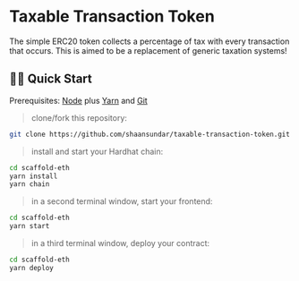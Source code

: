 # Taxable Transaction Token
The simple ERC20 token collects a percentage of tax with every transaction that occurs. This is aimed to be a replacement of generic taxation systems! 
## 🏄‍♂️ Quick Start

Prerequisites: [Node](https://nodejs.org/en/download/) plus [Yarn](https://classic.yarnpkg.com/en/docs/install/) and [Git](https://git-scm.com/downloads)

> clone/fork this repository:

```bash
git clone https://github.com/shaansundar/taxable-transaction-token.git
```

> install and start your Hardhat chain:

```bash
cd scaffold-eth
yarn install
yarn chain
```

> in a second terminal window, start your frontend:

```bash
cd scaffold-eth
yarn start
```

> in a third terminal window, deploy your contract:

```bash
cd scaffold-eth
yarn deploy
```
